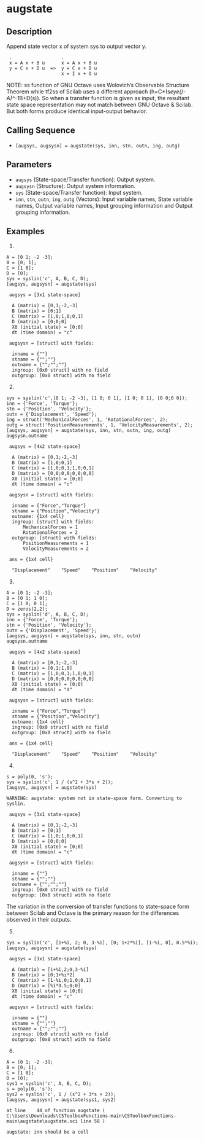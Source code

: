 # augstate

## Description
Append state vector x of system sys to output vector y.
```
 .                  .
 x = A x + B u      x = A x + B u
 y = C x + D u  =>  y = C x + D u
                    x = I x + O u
```

NOTE: ss function of GNU Octave uses Wolovich’s Observable Structure Theorem while tf2ss of Scilab uses a different approach (h=C*(s*eye()-A)^-1*B+D(s)). So when a transfer function is given as input, the resultant state space representation may not match between GNU Octave & Scilab. But both forms produce identical input-output behavior.

## Calling Sequence
- `[augsys, augsysn] = augstate(sys, inn, stn, outn, ing, outg)`

## Parameters
- `augsys` (State-space/Transfer function): Output system.
- `augsysn` (Structure): Output system information.
- `sys` (State-space/Transfer function): Input system.
- `inn`, `stn`, `outn`, `ing`, `outg` (Vectors): Input variable names, State variable names, Output variable names, Input grouping information and Output grouping information.

## Examples
1.
```
A = [0 1; -2 -3];
B = [0; 1];
C = [1 0];
D = [0];
sys = syslin('c', A, B, C, D);
[augsys, augsysn] = augstate(sys)
```
```
 augsys = [3x1 state-space]

  A (matrix) = [0,1;-2,-3]
  B (matrix) = [0;1]
  C (matrix) = [1,0;1,0;0,1]
  D (matrix) = [0;0;0]
  X0 (initial state) = [0;0]
  dt (time domain) = "c"

 augsysn = [struct] with fields:

  inname = {""}
  stname = {"";""}
  outname = {"";"";""}
  ingroup: [0x0 struct] with no field
  outgroup: [0x0 struct] with no field
```

2.
```
sys = syslin('c',[0 1; -2 -3], [1 0; 0 1], [1 0; 0 1], [0 0;0 0]);
inn = {'Force', 'Torque'};
stn = {'Position', 'Velocity'};
outn = {'Displacement', 'Speed'};
ing = struct('MechanicalForces', 1, 'RotationalForces', 2);
outg = struct('PositionMeasurements', 1, 'VelocityMeasurements', 2);
[augsys, augsysn] = augstate(sys, inn, stn, outn, ing, outg)
augsysn.outname
```
```
 augsys = [4x2 state-space]

  A (matrix) = [0,1;-2,-3]
  B (matrix) = [1,0;0,1]
  C (matrix) = [1,0;0,1;1,0;0,1]
  D (matrix) = [0,0;0,0;0,0;0,0]
  X0 (initial state) = [0;0]
  dt (time domain) = "c"

 augsysn = [struct] with fields:

  inname = {"Force","Torque"}
  stname = {"Position","Velocity"}
  outname: {1x4 cell}
  ingroup: [struct] with fields:
      MechanicalForces = 1
      RotationalForces = 2
  outgroup: [struct] with fields:
      PositionMeasurements = 1
      VelocityMeasurements = 2

 ans = {1x4 cell}

  "Displacement"    "Speed"    "Position"    "Velocity"
```

3.
```
A = [0 1; -2 -3];
B = [0 1; 1 0];
C = [1 0; 0 1];
D = zeros(2,2);
sys = syslin('d', A, B, C, D);
inn = {'Force', 'Torque'};
stn = {'Position', 'Velocity'};
outn = {'Displacement', 'Speed'};
[augsys, augsysn] = augstate(sys, inn, stn, outn)
augsysn.outname
```
```
 augsys = [4x2 state-space]

  A (matrix) = [0,1;-2,-3]
  B (matrix) = [0,1;1,0]
  C (matrix) = [1,0;0,1;1,0;0,1]
  D (matrix) = [0,0;0,0;0,0;0,0]
  X0 (initial state) = [0;0]
  dt (time domain) = "d"

 augsysn = [struct] with fields:

  inname = {"Force","Torque"}
  stname = {"Position","Velocity"}
  outname: {1x4 cell}
  ingroup: [0x0 struct] with no field
  outgroup: [0x0 struct] with no field

 ans = {1x4 cell}

  "Displacement"    "Speed"    "Position"    "Velocity"
```

4.
```
s = poly(0, 's');
sys = syslin('c', 1 / (s^2 + 3*s + 2));
[augsys, augsysn] = augstate(sys)
```
```
WARNING: augstate: system not in state-space form. Converting to syslin.

 augsys = [3x1 state-space]

  A (matrix) = [0,1;-2,-3]
  B (matrix) = [0;1]
  C (matrix) = [1,0;1,0;0,1]
  D (matrix) = [0;0;0]
  X0 (initial state) = [0;0]
  dt (time domain) = "c"

 augsysn = [struct] with fields:

  inname = {""}
  stname = {"";""}
  outname = {"";"";""}
  ingroup: [0x0 struct] with no field
  outgroup: [0x0 struct] with no field
```

The variation in the conversion of transfer functions to state-space form between Scilab and Octave is the primary reason for the differences observed in their outputs.

5.
```
sys = syslin('c', [1+%i, 2; 0, 3-%i], [0; 1+2*%i], [1-%i, 0], 0.5*%i); 
[augsys, augsysn] = augstate(sys)
```
```
 augsys = [3x1 state-space]

  A (matrix) = [1+%i,2;0,3-%i]
  B (matrix) = [0;1+%i*2]
  C (matrix) = [1-%i,0;1,0;0,1]
  D (matrix) = [%i*0.5;0;0]
  X0 (initial state) = [0;0]
  dt (time domain) = "c"

 augsysn = [struct] with fields:

  inname = {""}
  stname = {"";""}
  outname = {"";"";""}
  ingroup: [0x0 struct] with no field
  outgroup: [0x0 struct] with no field

```

6.
```
A = [0 1; -2 -3];
B = [0; 1];
C = [1 0];
D = [0];
sys1 = syslin('c', A, B, C, D);
s = poly(0, 's');
sys2 = syslin('c', 1 / (s^2 + 3*s + 2));
[augsys, augsysn] = augstate(sys1, sys2)
```
```
at line    44 of function augstate ( C:\Users\Downloads\CSToolboxFunctions-main\CSToolboxFunctions-main\augstate\augstate.sci line 58 )

augstate: inn should be a cell
```


